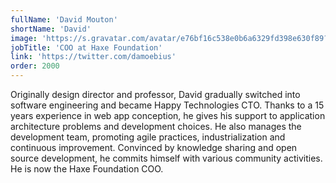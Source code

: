 ```yaml
---
fullName: 'David Mouton'
shortName: 'David'
image: 'https://s.gravatar.com/avatar/e76bf16c538e0b6a6329fd398e630f89?size=496&default=retro'
jobTitle: 'COO at Haxe Foundation'
link: 'https://twitter.com/damoebius'
order: 2000
---
```


Originally design director and professor, David gradually switched into software engineering and became Happy Technologies CTO. Thanks to a 15 years experience in web app conception, he gives his support to application architecture problems and development choices. He also manages the development team, promoting agile practices, industrialization and continuous improvement. Convinced by knowledge sharing and open source development, he commits himself with various community activities. He is now the Haxe Foundation COO.